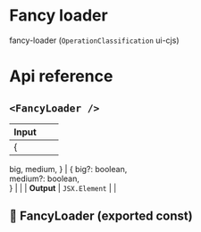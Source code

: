 # Fancy loader

fancy-loader (`OperationClassification` ui-cjs)



# Api reference

## `<FancyLoader />`

| Input      |    |    |
| ---------- | -- | -- |
| {
  big,
  medium,
} | { big?: boolean, <br />medium?: boolean, <br /> } |  |
| **Output** | `JSX.Element`   |    |



## 📄 FancyLoader (exported const)

